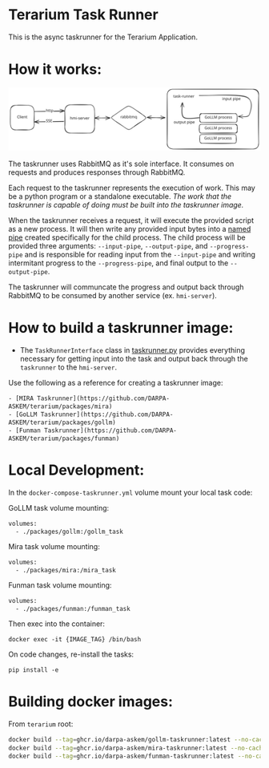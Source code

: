 # Terarium Task Runner

This is the async taskrunner for the Terarium Application.

# How it works:

![](diagram.svg)

The taskrunner uses RabbitMQ as it's sole interface. It consumes on requests and produces responses through RabbitMQ.

Each request to the taskrunner represents the execution of work. This may be a python program or a standalone executable. *The work that the taskrunner is capable of doing must be built into the taskrunner image.*

When the taskrunner receives a request, it will execute the provided script as a new process. It will then write any provided input bytes into a [named pipe](https://en.wikipedia.org/wiki/Named_pipe) created specifically for the child process. The child process will be provided three arguments: `--input-pipe`, `--output-pipe`, and `--progress-pipe` and is responsible for reading input from the `--input-pipe` and writing intermitant progress to the `--progress-pipe`, and final output to the `--output-pipe`.

The taskrunner will communcate the progress and output back through RabbitMQ to be consumed by another service (ex. `hmi-server`).

# How to build a taskrunner image:

- The `TaskRunnerInterface` class in [taskrunner.py](./taskrunner.py) provides everything necessary for getting input into the task and output back through
the `taskrunner` to the `hmi-server`.

Use the following as a reference for creating a taskrunner image:

    - [MIRA Taskrunner](https://github.com/DARPA-ASKEM/terarium/packages/mira)
    - [GoLLM Taskrunner](https://github.com/DARPA-ASKEM/terarium/packages/gollm)
    - [Funman Taskrunner](https://github.com/DARPA-ASKEM/terarium/packages/funman)

# Local Development:

In the `docker-compose-taskrunner.yml` volume mount your local task code:

GoLLM task volume mounting:
```
volumes:
  - ./packages/gollm:/gollm_task
```

Mira task volume mounting:
```
volumes:
  - ./packages/mira:/mira_task
```

Funman task volume mounting:
```
volumes:
  - ./packages/funman:/funman_task
```

Then exec into the container:

```
docker exec -it {IMAGE_TAG} /bin/bash
```

On code changes, re-install the tasks:

```
pip install -e
```

# Building docker images:

From `terarium` root:

```sh
docker build --tag=ghcr.io/darpa-askem/gollm-taskrunner:latest --no-cache --file=./packages/gollm/Dockerfile .
docker build --tag=ghcr.io/darpa-askem/mira-taskrunner:latest --no-cache --file=./packages/mira/Dockerfile .
docker build --tag=ghcr.io/darpa-askem/funman-taskrunner:latest --no-cache --file=./packages/funman/Dockerfile .
```
